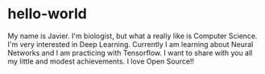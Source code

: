 # hello-world

My name is Javier. I'm biologist, but what a really like is Computer Science.  I'm very interested in Deep Learning. Currently
I am learning about Neural Networks and I am practicing with Tensorflow. I want to share with you all my little and modest achievements.
I love Open Source!!
